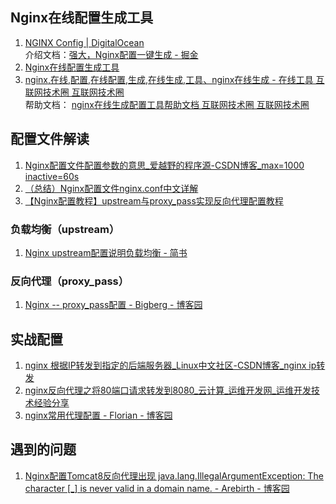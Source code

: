 ## Nginx在线配置生成工具
1. [NGINX Config \| DigitalOcean](https://www.digitalocean.com/community/tools/nginx#?)  
   介绍文档：[强大，Nginx配置一键生成 \- 掘金](https://juejin.im/post/5dbb88e56fb9a0208055c5fa)
2. [Nginx在线配置生成工具](https://www.nginxedit.cn/#?0.domain=test.com)  
3. [nginx,在线,配置,在线配置,生成,在线生成,工具、nginx在线生成 \- 在线工具 互联网技术圈 互联网技术圈](https://it.baiked.com/tools/nginxconfig.html)  
  帮助文档： [nginx在线生成配置工具帮助文档 互联网技术圈 互联网技术圈](https://it.baiked.com/database/4975.html)



## 配置文件解读

1. [Nginx配置文件配置参数的意思\_爱越野的程序源\-CSDN博客\_max=1000 inactive=60s](https://blog.csdn.net/zhangzuyuanbest/article/details/78089626)
2. [（总结）Nginx配置文件nginx\.conf中文详解](http://www.ha97.com/5194.html)
3. [【Nginx配置教程】upstream与proxy\_pass实现反向代理配置教程](http://www.linuxe.cn/post-182.html)



### 负载均衡（upstream）

1. [Nginx upstream配置说明负载均衡 \- 简书](https://www.jianshu.com/p/50dfb0d69983)



### 反向代理（proxy_pass）

1. [Nginx \-\- proxy\_pass配置 \- Bigberg \- 博客园](https://www.cnblogs.com/bigberg/p/7651197.html)



## 实战配置

1. [nginx 根据IP转发到指定的后端服务器\_Linux中文社区\-CSDN博客\_nginx ip转发](https://blog.csdn.net/weixin_39592623/article/details/91039525)
2. [nginx反向代理之将80端口请求转发到8080\_云计算\_运维开发网\_运维开发技术经验分享](https://www.qedev.com/cloud/2335.html)
3. [nginx常用代理配置 \- Florian \- 博客园](https://www.cnblogs.com/fanzhidongyzby/p/5194895.html)



## 遇到的问题

1. [Nginx配置Tomcat8反向代理出现 java\.lang\.IllegalArgumentException: The character \[\_\] is never valid in a domain name\. \- Arebirth \- 博客园](https://www.cnblogs.com/arebirth/p/nginxerror_.html)